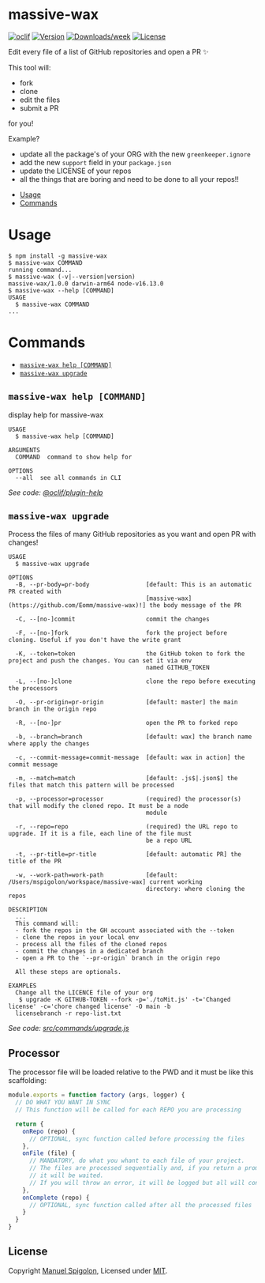 massive-wax
===========

[![oclif](https://img.shields.io/badge/cli-oclif-brightgreen.svg)](https://oclif.io)
[![Version](https://img.shields.io/npm/v/massive-wax.svg)](https://npmjs.org/package/massive-wax)
[![Downloads/week](https://img.shields.io/npm/dw/massive-wax.svg)](https://npmjs.org/package/massive-wax)
[![License](https://img.shields.io/npm/l/massive-wax.svg)](https://github.com/Eomm/massive-wax/blob/master/package.json)

Edit every file of a list of GitHub repositories and open a PR ✨

This tool will:

- fork
- clone
- edit the files
- submit a PR

for you!

Example?

- update all the package's of your ORG with the new `greenkeeper.ignore`
- add the new `support` field in your `package.json`
- update the LICENSE of your repos
- all the things that are boring and need to be done to all your repos!!

<!-- toc -->
* [Usage](#usage)
* [Commands](#commands)
<!-- tocstop -->
# Usage
<!-- usage -->
```sh-session
$ npm install -g massive-wax
$ massive-wax COMMAND
running command...
$ massive-wax (-v|--version|version)
massive-wax/1.0.0 darwin-arm64 node-v16.13.0
$ massive-wax --help [COMMAND]
USAGE
  $ massive-wax COMMAND
...
```
<!-- usagestop -->
# Commands
<!-- commands -->
* [`massive-wax help [COMMAND]`](#massive-wax-help-command)
* [`massive-wax upgrade`](#massive-wax-upgrade)

## `massive-wax help [COMMAND]`

display help for massive-wax

```
USAGE
  $ massive-wax help [COMMAND]

ARGUMENTS
  COMMAND  command to show help for

OPTIONS
  --all  see all commands in CLI
```

_See code: [@oclif/plugin-help](https://github.com/oclif/plugin-help/blob/v2.2.3/src/commands/help.ts)_

## `massive-wax upgrade`

Process the files of many GitHub repositories as you want and open PR with changes!

```
USAGE
  $ massive-wax upgrade

OPTIONS
  -B, --pr-body=pr-body                [default: This is an automatic PR created with
                                       [massive-wax](https://github.com/Eomm/massive-wax)!] the body message of the PR

  -C, --[no-]commit                    commit the changes

  -F, --[no-]fork                      fork the project before cloning. Useful if you don't have the write grant

  -K, --token=token                    the GitHub token to fork the project and push the changes. You can set it via env
                                       named GITHUB_TOKEN

  -L, --[no-]clone                     clone the repo before executing the processors

  -O, --pr-origin=pr-origin            [default: master] the main branch in the origin repo

  -R, --[no-]pr                        open the PR to forked repo

  -b, --branch=branch                  [default: wax] the branch name where apply the changes

  -c, --commit-message=commit-message  [default: wax in action] the commit message

  -m, --match=match                    [default: .js$|.json$] the files that match this pattern will be processed

  -p, --processor=processor            (required) the processor(s) that will modify the cloned repo. It must be a node
                                       module

  -r, --repo=repo                      (required) the URL repo to upgrade. If it is a file, each line of the file must
                                       be a repo URL

  -t, --pr-title=pr-title              [default: automatic PR] the title of the PR

  -w, --work-path=work-path            [default: /Users/mspigolon/workspace/massive-wax] current working
                                       directory: where cloning the repos

DESCRIPTION
  ...
  This command will:
  - fork the repos in the GH account associated with the --token
  - clone the repos in your local env
  - process all the files of the cloned repos
  - commit the changes in a dedicated branch
  - open a PR to the `--pr-origin` branch in the origin repo

  All these steps are optionals.

EXAMPLES
  Change all the LICENCE file of your org
   $ upgrade -K GITHUB-TOKEN --fork -p='./toMit.js' -t='Changed license' -c='chore changed license' -O main -b 
  licensebranch -r repo-list.txt
```

_See code: [src/commands/upgrade.js](https://github.com/Eomm/massive-wax/blob/v1.0.0/src/commands/upgrade.js)_
<!-- commandsstop -->

## Processor

The processor file will be loaded relative to the PWD and it must be like this scaffolding:

```js
module.exports = function factory (args, logger) {
  // DO WHAT YOU WANT IN SYNC
  // This function will be called for each REPO you are processing

  return {
    onRepo (repo) {
      // OPTIONAL, sync function called before processing the files
    },
    onFile (file) {
      // MANDATORY, do what you whant to each file of your project.
      // The files are processed sequentially and, if you return a promise
      // it will be waited.
      // If you will throw an error, it will be logged but all will continue
    },
    onComplete (repo) {
      // OPTIONAL, sync function called after all the processed files
    }
  }
}
```


## License

Copyright [Manuel Spigolon](https://github.com/Eomm), Licensed under [MIT](./LICENSE).
